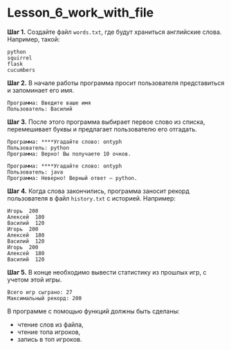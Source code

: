# Lesson_6_work_with_file
**Шаг 1.** Создайте файл `words.txt`, где будут храниться английские слова. Например, такой:

```
python
squirrel
flask
cucumbers
```

**Шаг 2.** В начале работы программа просит пользователя представиться и запоминает его имя.

```
Программа: Введите ваше имя
Пользователь: Василий
```

**Шаг 3.** После этого программа выбирает первое слово из списка, перемешивает буквы и предлагает пользователю его отгадать.

```
Программа: ****Угадайте слово: ontyph
Пользователь: python
Программа: Верно! Вы получаете 10 очков.
```

```
Программа: ****Угадайте слово: ontyph
Пользователь: java
Программа: Неверно! Верный ответ – python.
```

**Шаг 4.** Когда слова закончились, программа заносит рекорд пользователя в файл `history.txt` с историей. Например:

```
Игорь  200
Алексей  180
Василий  120
Игорь  200
Алексей  180
Василий  120
Игорь  200
Алексей  180
Василий  120
```

**Шаг 5.** В конце необходимо вывести статистику из прошлых игр, с учетом этой игры.

```
Всего игр сыграно: 27
Максимальный рекорд: 200
```

В программе с помощью функций должны быть сделаны:

- чтение слов из файла,
- чтение топа игроков,
- запись в топ игроков.

